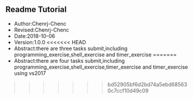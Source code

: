 ## Readme Tutorial
- Author:Chenrj-Chenc
- Revised:Chenrj-Chenc
- Date:2018-10-06
- Version:1.0.0
<<<<<<< HEAD
- Abstract:there are three tasks submit,including programming_exercise,shell_exercise and timer_exercise
=======
- Abstract:there are four tasks submit,including programming_exercise,shell_exercise,timer_exercise and timer_exercise using vs2017
>>>>>>> bd52905bf6d2bd74a5ebd685630c7ccf10d49c09

